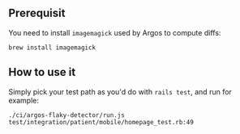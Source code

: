 ## Prerequisit

You need to install `imagemagick` used by Argos to compute diffs:

```
brew install imagemagick
```

## How to use it

Simply pick your test path as you'd do with `rails test`, and run for example:

```
./ci/argos-flaky-detector/run.js test/integration/patient/mobile/homepage_test.rb:49
```
